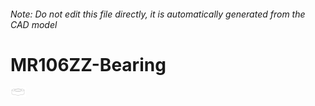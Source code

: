 ###### Note: Do not edit this file directly, it is automatically generated from the CAD model

# MR106ZZ-Bearing

![](/project.svg)



 

